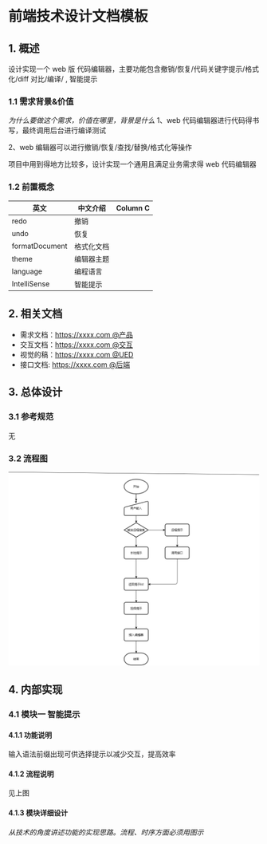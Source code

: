 # 前端技术设计文档模板

## 1. 概述

设计实现一个 web 版 代码编辑器，主要功能包含撤销/恢复/代码关键字提示/格式化/diff 对比/编译/ , 智能提示

### 1.1 需求背景&价值

_为什么要做这个需求，价值在哪里，背景是什么_
1、web 代码编辑器进行代码得书写，最终调用后台进行编译测试

2、web 编辑器可以进行撤销/恢复/查找/替换/格式化等操作

项目中用到得地方比较多，设计实现一个通用且满足业务需求得 web 代码编辑器

### 1.2 前置概念

| 英文           | 中文介绍   | Column C |
| -------------- | ---------- | -------- |
| redo           | 撤销       |          |
| undo           | 恢复       |          |
| formatDocument | 格式化文档 |          |
| theme          | 编辑器主题 |          |
| language       | 编程语言   |          |
| IntelliSense   | 智能提示   |          |

## 2. 相关文档

- 需求文档：https://xxxx.com @产品
- 交互文档：https://xxxx.com @交互
- 视觉的稿：https://xxxx.com @UED
- 接口文档: https://xxxx.com @后端

## 3. 总体设计

### 3.1 参考规范

无

### 3.2 流程图

![流程图](./edit.drawio.png)

## 4. 内部实现

### 4.1 模块一 智能提示

#### 4.1.1 功能说明

输入语法前缀出现可供选择提示以减少交互，提高效率

#### 4.1.2 流程说明

见上图

#### 4.1.3 模块详细设计

_从技术的角度讲述功能的实现思路。流程、时序方面必须用图示_
